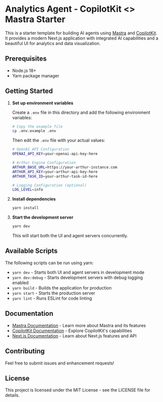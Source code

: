 # Analytics Agent - CopilotKit <> Mastra Starter

This is a starter template for building AI agents using [Mastra](https://mastra.ai) and [CopilotKit](https://copilotkit.ai). It provides a modern Next.js application with integrated AI capabilities and a beautiful UI for analytics and data visualization.

## Prerequisites

- Node.js 18+
- Yarn package manager

## Getting Started

1. **Set up environment variables**

   Create a `.env` file in this directory and add the following environment variables:

   ```bash
   # Copy the example file
   cp .env.example .env
   ```

   Then edit the `.env` file with your actual values:

   ```bash
   # OpenAI API Configuration
   OPENAI_API_KEY=your-openai-api-key-here

   # Arthur Engine Configuration
   ARTHUR_BASE_URL=https://your-arthur-instance.com
   ARTHUR_API_KEY=your-arthur-api-key-here
   ARTHUR_TASK_ID=your-arthur-task-id-here

   # Logging Configuration (optional)
   LOG_LEVEL=info
   ```

2. **Install dependencies**

   ```bash
   yarn install
   ```

3. **Start the development server**

   ```bash
   yarn dev
   ```

   This will start both the UI and agent servers concurrently.

## Available Scripts

The following scripts can be run using yarn:

- `yarn dev` - Starts both UI and agent servers in development mode
- `yarn dev:debug` - Starts development servers with debug logging enabled
- `yarn build` - Builds the application for production
- `yarn start` - Starts the production server
- `yarn lint` - Runs ESLint for code linting

## Documentation

- [Mastra Documentation](https://mastra.ai/en/docs) - Learn more about Mastra and its features
- [CopilotKit Documentation](https://docs.copilotkit.ai) - Explore CopilotKit's capabilities
- [Next.js Documentation](https://nextjs.org/docs) - Learn about Next.js features and API

## Contributing

Feel free to submit issues and enhancement requests!

## License

This project is licensed under the MIT License - see the LICENSE file for details.
